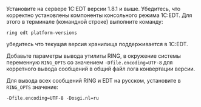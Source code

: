 Установите на сервере 1C:EDT версии 1.8.1 и выше. Убедитесь, что корректно установлены компоненты консольного режима 1C:EDT. Для этого в терминале (командной строке) выполните команду:

 ```
 ring edt platform-versions
 ```

 убедитесь что текущая версия хранилища поддерживается в 1C:EDT.
 
Добавьте параметры вывода утилиты RING, в окружение системы переменную `RING_OPTS` со значением `-Dfile.encoding=UTF-8` для корретного вывода сообщений в общий файл лога конвертации версии.

Для вывода всех сообщений RING и EDT на русском, установите в `RING_OPTS` значение:

```
-Dfile.encoding=UTF-8 -Dosgi.nl=ru
```